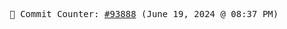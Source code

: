 <p align="center">
    <samp>
        📮 Commit Counter: <a href="https://github.com/Javascript-void0/Javascript-void0/commits/main">#93888</a> (June 19, 2024 @ 08:37 PM)
    </samp>
</p>